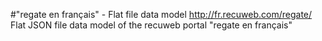 #"regate en français" - Flat file data model
http://fr.recuweb.com/regate/
Flat JSON file data model of the recuweb portal "regate en français"
